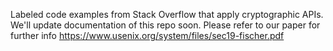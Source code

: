 Labeled code examples from Stack Overflow that apply cryptographic APIs. We'll update documentation of this repo soon. Please refer to our paper for further info https://www.usenix.org/system/files/sec19-fischer.pdf
